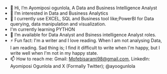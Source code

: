 - 👋 Hi, I’m Ayomiposi ogunlola, A Data and Business Intelligence Analyst
- 👀 I’m interested in Data and Business Analytics
- 🌱 I currently use EXCEL, SQL and Business tool like;PowerBI for Data querying, data manipulation and visualization.
- I'm currently learning PYTHON
- 💞️ I’m available for Data Analyst and Bsiness intelligence Analyst roles.
- ⚡ Fun fact: I'm a writer and I love reading. When I am not analysing Data, I am reading. Sad thing is; I find it difficult to write when I'm happy, but I write well when I'm not in my happy state.
- 📫 How to reach me: Gmail: Mofebisarami98@gmail.com, Linkedln: Ayomiposi Ogunlola and X (Formally Twitter); @ayoogunlola

